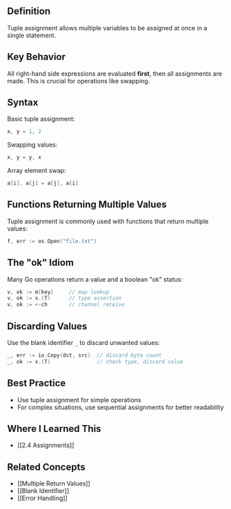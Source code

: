 ## Definition

Tuple assignment allows multiple variables to be assigned at once in a single statement.

## Key Behavior

All right-hand side expressions are evaluated **first**, then all assignments are made. This is crucial for operations like swapping.

## Syntax

Basic tuple assignment:

```go
x, y = 1, 2
```

Swapping values:

```go
x, y = y, x
```

Array element swap:

```go
a[i], a[j] = a[j], a[i]
```

## Functions Returning Multiple Values

Tuple assignment is commonly used with functions that return multiple values:

```go
f, err := os.Open("file.txt")
```

## The "ok" Idiom

Many Go operations return a value and a boolean "ok" status:

```go
v, ok := m[key]     // map lookup
v, ok := x.(T)      // type assertion
v, ok := <-ch       // channel receive
```

## Discarding Values

Use the blank identifier `_` to discard unwanted values:

```go
_, err := io.Copy(dst, src)  // discard byte count
_, ok := x.(T)               // check type, discard value
```

## Best Practice

- Use tuple assignment for simple operations
- For complex situations, use sequential assignments for better readability

## Where I Learned This

- [[2.4 Assignments]]

## Related Concepts

- [[Multiple Return Values]]
- [[Blank Identifier]]
- [[Error Handling]]
